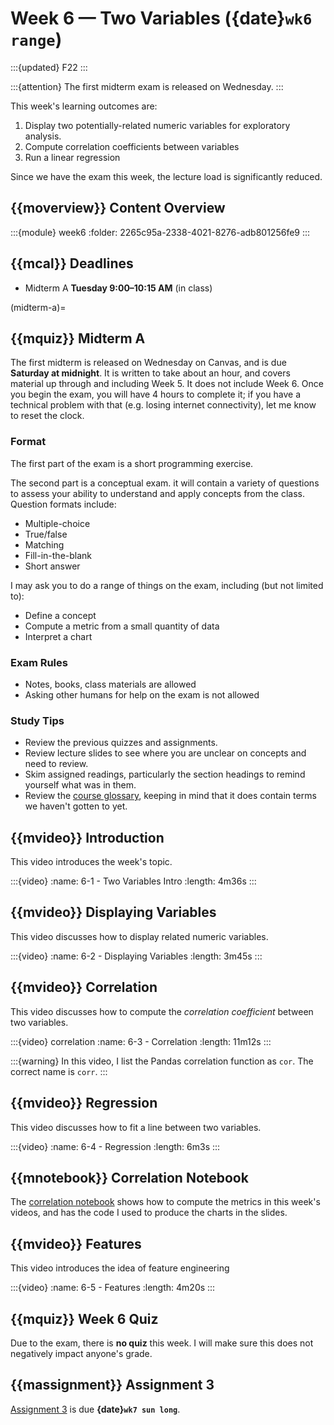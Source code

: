 # Week 6 — Two Variables ({date}`wk6 range`)

:::{updated} F22
:::

:::{attention}
The first midterm exam is released on Wednesday.
:::

This week's learning outcomes are:

1.  Display two potentially-related numeric variables for exploratory analysis.
2.  Compute correlation coefficients between variables
3.  Run a linear regression

Since we have the exam this week, the lecture load is significantly reduced.

## {{moverview}} Content Overview

:::{module} week6
:folder: 2265c95a-2338-4021-8276-adb801256fe9
:::

## {{mcal}} Deadlines

- Midterm A **Tuesday 9:00–10:15 AM** (in class)

(midterm-a)=
## {{mquiz}} Midterm A

The first midterm is released on Wednesday on Canvas, and is due **Saturday at midnight**.  It is written to take about an
hour, and covers material up through and including Week 5.  It does not include
Week 6.  Once you begin the exam, you will have 4 hours to complete it; if you have a technical problem with that (e.g. losing internet connectivity), let me know to reset the clock.

### Format

The first part of the exam is a short programming exercise.

The second part is a conceptual exam. it will contain a variety of questions to
assess your ability to understand and apply concepts from the class.  Question
formats include:

- Multiple-choice
- True/false
- Matching
- Fill-in-the-blank
- Short answer

I may ask you to do a range of things on the exam, including (but not limited to):

- Define a concept
- Compute a metric from a small quantity of data
- Interpret a chart

### Exam Rules

- Notes, books, class materials are allowed
- Asking other humans for help on the exam is not allowed

### Study Tips

- Review the previous quizzes and assignments.
- Review lecture slides to see where you are unclear on concepts and need to review.
- Skim assigned readings, particularly the section headings to remind yourself what was in them.
- Review the [course glossary](../glossary.md), keeping in mind that it does contain terms we haven't gotten to yet.

## {{mvideo}} Introduction

This video introduces the week's topic.

:::{video}
:name: 6-1 - Two Variables Intro
:length: 4m36s
:::

## {{mvideo}} Displaying Variables

This video discusses how to display related numeric variables.

:::{video}
:name: 6-2 - Displaying Variables
:length: 3m45s
:::

## {{mvideo}} Correlation

This video discusses how to compute the *correlation coefficient* between two variables.

:::{video} correlation
:name: 6-3 - Correlation
:length: 11m12s
:::

:::{warning}
In this video, I list the Pandas correlation function as `cor`. The correct name is `corr`.
:::

## {{mvideo}} Regression

This video discusses how to fit a line between two variables.

:::{video}
:name: 6-4 - Regression
:length: 6m3s
:::

## {{mnotebook}} Correlation Notebook

The [correlation notebook](../../resources/tutorials/Correlation.ipynb) shows how to compute the metrics in this week's videos, and has the code I used to produce the charts in the slides.

## {{mvideo}} Features

This video introduces the idea of feature engineering

:::{video}
:name: 6-5 - Features
:length: 4m20s
:::

## {{mquiz}} Week 6 Quiz

Due to the exam, there is **no quiz** this week. I will make sure this does not negatively impact anyone's grade.

## {{massignment}} Assignment 3

[Assignment 3](../../assignments/A3/index.md) is due **{date}`wk7 sun long`**.
